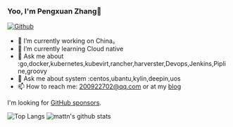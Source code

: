 ### Yoo, I'm Pengxuan Zhang👋

[![Github](https://img.shields.io/github/followers/mattn?label=Follow&style=social)](https://github.com/hellocloudnative)



- 🔭 I’m currently working on China。
- 🌱 I’m currently learning Cloud native
- 💬 Ask me about :go,docker,kubernetes,kubevirt,rancher,harverster,Devops,Jenkins,Pipline,groovy
- 💬 Ask me about system :centos,ubantu,kylin,deepin,uos
- 📫 How to reach me: 200922702@qq.com or at my [blog](https://hellocloudnative.github.io)

I'm looking for [GitHub sponsors](https://github.com/hellocloudnative).

![Top Langs](https://github-readme-stats.vercel.app/api/top-langs/?username=mattn&hide=html&theme=gotham)
![mattn's github stats](https://github-readme-stats.vercel.app/api?username=hellocloudnative&show_icons=true&theme=gotham&count_private=true&line_height=40)

